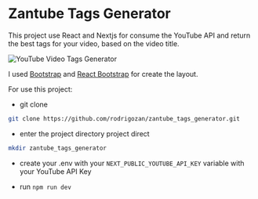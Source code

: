 # Zantube Tags Generator

This project use React and Nextjs for consume the YouTube API and return the best tags for your video, based on the video title.

![YouTube Video Tags Generator](https://raw.githubusercontent.com/rodrigozan/zantube_tags_generator/master/YouTube%20Video%20Tags%20Generator.png)

I used [Bootstrap](https://getbootstrap.com) and [React Bootstrap](https://react-bootstrap.netlify.app/) for create the layout.

For use this project:

- git clone
```bash
git clone https://github.com/rodrigozan/zantube_tags_generator.git
```

- enter the project directory project direct

```bash
mkdir zantube_tags_generator
```

- create your .env with your `NEXT_PUBLIC_YOUTUBE_API_KEY` variable with your YouTube API Key
  
- run `npm run dev`
